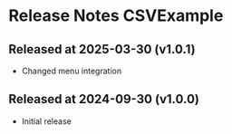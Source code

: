 # Release Notes CSVExample

## Released at 2025-03-30 (v1.0.1)

* Changed menu integration 

## Released at 2024-09-30 (v1.0.0)

* Initial release
